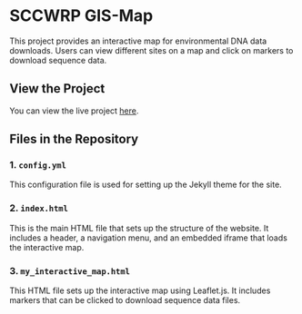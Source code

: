 # SCCWRP GIS-Map

This project provides an interactive map for environmental DNA data downloads. Users can view different sites on a map and click on markers to download sequence data.

## View the Project

You can view the live project [here](https://andyk99.github.io/SCCWRP_GIS_FoliumSite/).

## Files in the Repository

### 1. `config.yml`
This configuration file is used for setting up the Jekyll theme for the site.

### 2. `index.html`
This is the main HTML file that sets up the structure of the website. It includes a header, a navigation menu, and an embedded iframe that loads the interactive map.

### 3. `my_interactive_map.html`
This HTML file sets up the interactive map using Leaflet.js. It includes markers that can be clicked to download sequence data files.

